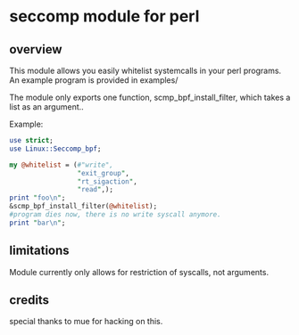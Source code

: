 # seccomp module for perl


## overview 
This module allows you easily whitelist systemcalls in your perl programs.
An example program is provided in examples/

The module only exports one function, 
scmp_bpf_install_filter, which takes a list as an argument..

Example:


```perl
use strict;
use Linux::Seccomp_bpf;

my @whitelist = (#"write",
                 "exit_group",
                 "rt_sigaction",
                 "read",);
print "foo\n";
&scmp_bpf_install_filter(@whitelist);
#program dies now, there is no write syscall anymore.
print "bar\n";
```

## limitations
Module currently only allows for restriction of syscalls, not arguments.

## credits
special thanks to mue for hacking on this.
